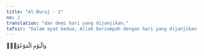 ```yaml
---
title: "Al-Buruj - 2"
no: 2
translation: "dan demi hari yang dijanjikan."
tafsir: "Dalam ayat kedua, Allah bersumpah dengan hari yang dijanjikan-Nya, yaitu hari Kiamat, serta hari kepastian dan pembalasan. Ketika itu, hanya kekuasaan dan hukum Allah-lah yang berlaku."
---
```


وَالْيَوْمِ الْمَوْعُوْدِۙ 
